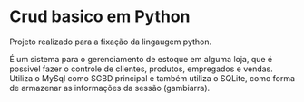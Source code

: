 # Crud basico em Python
Projeto realizado para a fixação da lingaugem python.

É um sistema para o gerenciamento de estoque em alguma loja, que é possivel fazer o controle de clientes, produtos, empregados e vendas.
Utiliza o MySql como SGBD principal e também utiliza o SQLite, como forma de armazenar as informações da sessão (gambiarra).

